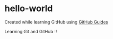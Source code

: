 # hello-world
Created while learning GitHub using [GitHub Guides](https://guides.github.com/activities/hello-world/ "GitHub Guides")

Learning Git and GitHub !!
